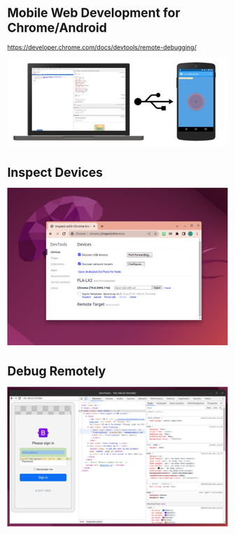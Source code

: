 # Mobile Web Development for Chrome/Android

https://developer.chrome.com/docs/devtools/remote-debugging/

![](remote-dev.png)

# Inspect Devices

![](inspect-devices.png)

# Debug Remotely

![](remote-debug.png)